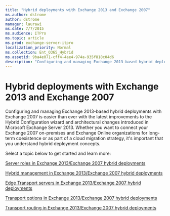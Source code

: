 ```yaml
---
title: "Hybrid deployments with Exchange 2013 and Exchange 2007"
ms.author: dstrome
author: dstrome
manager: laurawi
ms.date: 7/7/2015
ms.audience: ITPro
ms.topic: article
ms.prod: exchange-server-itpro
localization_priority: Normal
ms.collection: Ent_O365_Hybrid
ms.assetid: 9ba4e071-cff4-4ae4-974a-935f818c04d6
description: "Configuring and managing Exchange 2013-based hybrid deployments with Exchange 2007 is easier than ever with the latest improvements to the Hybrid Configuration wizard and architectural changes introduced in Microsoft Exchange Server 2013. Whether you want to connect your Exchange 2007 on-premises and Exchange Online organizations for long-term coexistence or as part of a cloud migration strategy, it's important that you understand hybrid deployment concepts."
---
```


# Hybrid deployments with Exchange 2013 and Exchange 2007

Configuring and managing Exchange 2013-based hybrid deployments with Exchange 2007 is easier than ever with the latest improvements to the Hybrid Configuration wizard and architectural changes introduced in Microsoft Exchange Server 2013. Whether you want to connect your Exchange 2007 on-premises and Exchange Online organizations for long-term coexistence or as part of a cloud migration strategy, it's important that you understand hybrid deployment concepts.
  
Select a topic below to get started and learn more:
  
[Server roles in Exchange 2013/Exchange 2007 hybrid deployments](server-roles-1.md)
  
[Hybrid management in Exchange 2013/Exchange 2007 hybrid deployments](hybrid-management-1.md)
  
[Edge Transport servers in Exchange 2013/Exchange 2007 hybrid deployments](edge-transport-serverrs.md)
  
[Transport options in Exchange 2013/Exchange 2007 hybrid deployments](transport-options.md)
  
[Transport routing in Exchange 2013/Exchange 2007 hybrid deployments](transport-routing-0.md)
  

